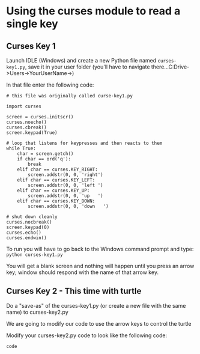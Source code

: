# Using the curses module to read a single key #
## Curses Key 1 ##

Launch IDLE (Windows) and create a new Python file named `curses-key1.py`, save it in your user folder (you'll have to navigate there...C:Drive->Users->YourUserName->)

In that file enter the following code:

~~~~
# this file was originally called curse-key1.py

import curses
 
screen = curses.initscr()
curses.noecho()
curses.cbreak()
screen.keypad(True)

# loop that listens for keypresses and then reacts to them
while True:
	char = screen.getch()
	if char == ord('q'):
		break
	elif char == curses.KEY_RIGHT:
		screen.addstr(0, 0, 'right')
	elif char == curses.KEY_LEFT:
		screen.addstr(0, 0, 'left ')
	elif char == curses.KEY_UP:
		screen.addstr(0, 0, 'up   ')
	elif char == curses.KEY_DOWN:
		screen.addstr(0, 0, 'down   ')

# shut down cleanly
curses.nocbreak() 
screen.keypad(0) 
curses.echo()
curses.endwin()
~~~~

To run you will have to go back to the Windows command prompt and type:
`python curses-key1.py`

You will get a blank screen and  nothing will happen until you press an arrow key; window should respond with the name of that arrow key.

## Curses Key 2 - This time with turtle ##

Do a "save-as" of the curses-key1.py (or create a new file with the same name) to curses-key2.py

We are going to modify our code to use the arrow keys to control the turtle

Modify your curses-key2.py code to look like the following code:

~~~~
code
~~~~
